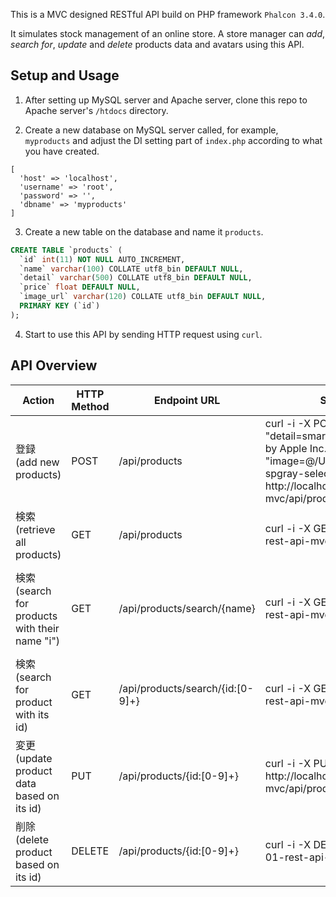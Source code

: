 
This is a MVC designed RESTful API build on PHP framework `Phalcon 3.4.0`. 

It simulates stock management of an online store. 
A store manager can *add*, *search for*, *update* and *delete* products data and avatars using this API.

## Setup and Usage
1. After setting up MySQL server and Apache server, clone this repo to Apache server's `/htdocs` directory. 

2. Create a new database on MySQL server called, for example, `myproducts` and adjust the DI setting part of `index.php` according to what you have created.
```
[
  'host' => 'localhost',
  'username' => 'root',
  'password' => '',
  'dbname' => 'myproducts'
]
```
3. Create a new table on the database and name it `products`. 
```sql
CREATE TABLE `products` (
  `id` int(11) NOT NULL AUTO_INCREMENT,
  `name` varchar(100) COLLATE utf8_bin DEFAULT NULL,
  `detail` varchar(500) COLLATE utf8_bin DEFAULT NULL,
  `price` float DEFAULT NULL,
  `image_url` varchar(120) COLLATE utf8_bin DEFAULT NULL,
  PRIMARY KEY (`id`)
);
```
4. Start to use this API by sending HTTP request using `curl`.

## API Overview

|Action                                             |HTTP Method  |Endpoint URL             |Sample `curl` Command  |Notice   |
| ------------------------------------------------- | ----------- | ----------------------- | --------------------- | --------- |
|登録 <br /> (add new products)                      |POST         |/api/products            |curl -i -X POST -F "name=iphone8" -F "detail=smartphones designed and marketed by Apple Inc." -F "price=74000" -F "image=@/Users/shiiyan/Downloads/iphone8-spgray-select-2018_AV1.png" http://localhost/exercise-01-rest-api-mvc/api/products| File is transferred using format `multipart/form-data`. <br />Binary files are required.|
|検索 <br />(retrieve all products)                  |GET          |/api/products            |curl -i -X GET http://localhost/exercise-01-rest-api-mvc/api/products||
|検索 <br />(search for products with their name "i")|GET          |/api/products/search/{name}     |curl -i -X GET http://localhost/exercise-01-rest-api-mvc/api/products/search/i|One may need to change permission for folder `/uploads` in order to download images.|
|検索 <br />(search for product with its id)         |GET          |/api/products/search/{id:[0-9]+}|curl -i -X GET http://localhost/exercise-01-rest-api-mvc/api/products/search/1|`id` should be an integer|
|変更 <br />(update product data based on its id)    |PUT          |/api/products/{id:[0-9]+}|curl -i -X PUT -d '{"name":"iphone 8"}' http://localhost/exercise-01-rest-api-mvc/api/products/1||
|削除 <br />(delete product based on its id)         |DELETE       |/api/products/{id:[0-9]+}|curl -i -X DELETE http://localhost/exercise-01-rest-api-mvc/api/products/1||


